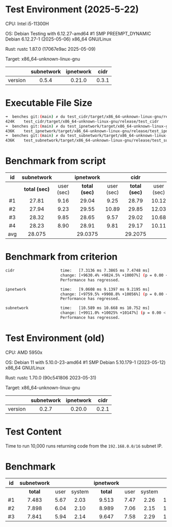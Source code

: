 # Test Environment (2025-5-22)

CPU: Intel i5-11300H

OS: Debian Testing with 6.12.27-amd64 #1 SMP PREEMPT_DYNAMIC Debian 6.12.27-1 (2025-05-06) x86_64 GNU/Linux

Rust: rustc 1.87.0 (17067e9ac 2025-05-09)

Target: x86_64-unknown-linux-gnu

|         | subnetwork | ipnetwork | cidr  |
| :-----: | :--------: | :-------: | :---: |
| version |   0.5.4    |  0.21.0   | 0.3.1 |

# Executable File Size

```bash
➜  benches git:(main) ✗ du test_cidr/target/x86_64-unknown-linux-gnu/release/test_cidr -h
424K    test_cidr/target/x86_64-unknown-linux-gnu/release/test_cidr
➜  benches git:(main) ✗ du test_ipnetwork/target/x86_64-unknown-linux-gnu/release/test_ipnetwork -h
436K    test_ipnetwork/target/x86_64-unknown-linux-gnu/release/test_ipnetwork
➜  benches git:(main) ✗ du test_subnetwork/target/x86_64-unknown-linux-gnu/release/test_subnetwork -h
436K    test_subnetwork/target/x86_64-unknown-linux-gnu/release/test_subnetwork
```

# Benchmark from script

|  id   |   subnetwork    |            |    ipnetwork    |            |      cidr       |            |
| :---: | :-------------: | :--------: | :-------------: | :--------: | :-------------: | :--------: |
|       | **total (sec)** | user (sec) | **total (sec)** | user (sec) | **total (sec)** | user (sec) |
|  #1   |      27.81      |    9.16    |      29.04      |    9.25    |      28.79      |   10.12    |
|  #2   |      27.94      |    9.23    |      29.55      |   10.89    |      29.85      |   12.03    |
|  #3   |      28.32      |    9.85    |      28.65      |    9.57    |      29.02      |   10.68    |
|  #4   |      28.23      |    8.90    |      28.91      |    9.81    |      29.17      |   10.11    |
|  avg  |     28.075      |            |     29.0375     |            |     29.2075     |            |

# Benchmark from criterion  

```bash
cidr                    time:   [7.3136 ms 7.3865 ms 7.4748 ms]
                        change: [+9630.4% +9824.5% +10007%] (p = 0.00 < 0.05)
                        Performance has regressed.

ipnetwork               time:   [9.0608 ms 9.1397 ms 9.2195 ms]
                        change: [+9759.5% +9908.8% +10056%] (p = 0.00 < 0.05)
                        Performance has regressed.

subnetwork              time:   [10.589 ms 10.668 ms 10.752 ms]
                        change: [+9911.0% +10025% +10147%] (p = 0.00 < 0.05)
                        Performance has regressed.
```

# Test Environment (old)

CPU: AMD 5950x

OS: Debian 11 with 5.10.0-23-amd64 #1 SMP Debian 5.10.179-1 (2023-05-12) x86_64 GNU/Linux

Rust: rustc 1.70.0 (90c541806 2023-05-31)

Target: x86_64-unknown-linux-gnu

|         | subnetwork | ipnetwork | cidr  |
| :-----: | :--------: | :-------: | :---: |
| version |   0.2.7    |  0.20.0   | 0.2.1 |

# Test Content

Time to run 10,000 runs returning code from the `192.168.0.0/16` subnet IP.

# Benchmark

|  id   | subnetwork |       |        | ipnetwork |       |        |   cidr    |       |        |
| :---: | :--------: | :---: | :----: | :-------: | :---: | :----: | :-------: | :---: | :----: |
|       | **total**  | user  | system | **total** | user  | system | **total** | user  | system |
|  #1   |   7.483    | 5.67  |  2.03  |   9.513   | 7.47  |  2.26  |  11.198   | 8.84  |  2.58  |
|  #2   |   7.898    | 6.04  |  2.10  |   8.989   | 7.06  |  2.15  |  11.217   | 8.83  |  2.60  |
|  #3   |   7.841    | 5.94  |  2.14  |   9.647   | 7.58  |  2.29  |  11.163   | 8.78  |  2.60  |
